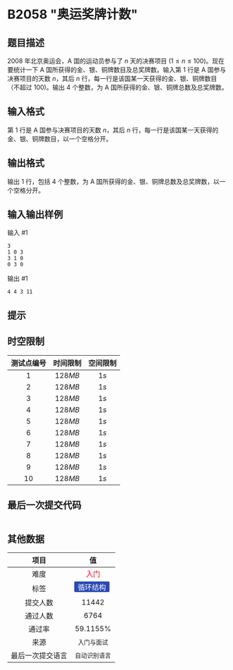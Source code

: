 # B2058 "奥运奖牌计数"
## 题目描述

$2008$ 年北京奥运会，A 国的运动员参与了 $n$ 天的决赛项目 $(1 \le n \le 100)$。现在要统计一下 A 国所获得的金、银、铜牌数目及总奖牌数。输入第 $1$ 行是 A 国参与决赛项目的天数 $n$，其后 $n$ 行，每一行是该国某一天获得的金、银、铜牌数目（不超过 $100)$。输出 $4$ 个整数，为 A 国所获得的金、银、铜牌总数及总奖牌数。

## 输入格式

第 $1$ 行是 A 国参与决赛项目的天数 $n$，其后 $n$ 行，每一行是该国某一天获得的金、银、铜牌数目，以一个空格分开。

## 输出格式

输出 $1$ 行，包括 $4$ 个整数，为 A 国所获得的金、银、铜牌总数及总奖牌数，以一个空格分开。

## 输入输出样例

输入 #1
```
3
1 0 3
3 1 0
0 3 0
```
输出 #1
```
4 4 3 11
```

## 提示



## 时空限制
|测试点编号|时间限制|空间限制|
|:---:|:---:|:---:|
|$1$|$128MB$|$1s$|
|$2$|$128MB$|$1s$|
|$3$|$128MB$|$1s$|
|$4$|$128MB$|$1s$|
|$5$|$128MB$|$1s$|
|$6$|$128MB$|$1s$|
|$7$|$128MB$|$1s$|
|$8$|$128MB$|$1s$|
|$9$|$128MB$|$1s$|
|$10$|$128MB$|$1s$|

## 最后一次提交代码

```

```

## 其他数据

|项目|值|
|:---:|:---:|
|难度|<span style="font-weight: bold; color: #fe4c61">入门</span>|
|标签|<span style="display: inline-block; margin-right: 5px; margin-bottom: 5px; border-radius: 2px; color: white; padding: 0px 8px; background-color: #2949b4; ">循环结构</span>|
|提交人数|$11442$|
|通过人数|$6764$|
|通过率|$59.1155\%$|
|来源|`入门与面试`|
|最后一次提交语言|`自动识别语言`|

